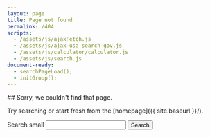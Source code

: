 ```yaml
---
layout: page
title: Page not found
permalink: /404
scripts:
  - /assets/js/ajaxFetch.js
  - /assets/js/ajax-usa-search-gov.js
  - /assets/js/calculator/calculator.js
  - /assets/js/search.js
document-ready:
  - searchPageLoad();
  - initGroup();
---
```



<div class="usa-grid-full search">
<div class="usa-width-one-whole" markdown="1">
## Sorry, we couldn't find that page.

Try searching or start fresh from the [homepage]({{ site.baseurl }}/).

<section class="search-filters">
<div role="search" class="usa-search usa-search-small">
<form class="usa-search usa-search-small" action="/search/">
<input name="utf8" type="hidden" value="&#x2713;" />
<input id="group" type="hidden" value="everything">
<label class="usa-sr-only" for="search-terms">Search small</label>
<input id="qs" type="search" name="qs">
<button onClick="gotoPage(1);" type="submit">
<span class="usa-sr-only">Search</span>
</button>
</form>
</div>
</section> <!-- END section.search-filters -->

</div> <!-- END div.usa-width-one-whole -->
</div> <!-- END div.usa-grid-full -->

<!-- CONTENT END -->
